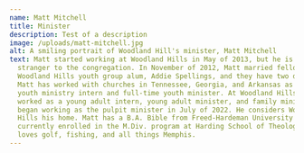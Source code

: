 ```yaml
---
name: Matt Mitchell
title: Minister
description: Test of a description
image: /uploads/matt-mitchell.jpg
alt: A smiling portrait of Woodland Hill's minister, Matt Mitchell
text: Matt started working at Woodland Hills in May of 2013, but he is no
  stranger to the congregation. In November of 2012, Matt married fellow
  Woodland Hills youth group alum, Addie Spellings, and they have two daughters.
  Matt has worked with churches in Tennessee, Georgia, and Arkansas as both a
  youth ministry intern and full-time youth minister. At Woodland Hills, he has
  worked as a young adult intern, young adult minister, and family minister. He
  began working as the pulpit minister in July of 2022. He considers Woodland
  Hills his home. Matt has a B.A. Bible from Freed-Hardeman University and is
  currently enrolled in the M.Div. program at Harding School of Theology. He
  loves golf, fishing, and all things Memphis.
---
```

